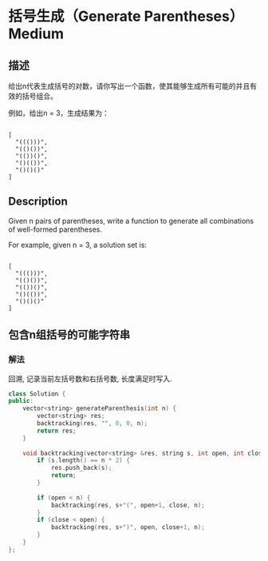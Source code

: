 # 括号生成（Generate Parentheses）Medium
## 描述
给出n代表生成括号的对数，请你写出一个函数，使其能够生成所有可能的并且有效的括号组合。

例如，给出n = 3，生成结果为：
```

[
  "((()))",
  "(()())",
  "(())()",
  "()(())",
  "()()()"
]
```

## Description
Given n pairs of parentheses, write a function to generate all combinations of well-formed parentheses.



For example, given n = 3, a solution set is:

```

[
  "((()))",
  "(()())",
  "(())()",
  "()(())",
  "()()()"
]
```


## 包含n组括号的可能字符串
### 解法
回溯, 记录当前左括号数和右括号数, 长度满足时写入.
```c++
class Solution {
public:
    vector<string> generateParenthesis(int n) {
        vector<string> res;
        backtracking(res, "", 0, 0, n);
        return res;
    }
    
    void backtracking(vector<string> &res, string s, int open, int close, int n) {
        if (s.length() == n * 2) {
            res.push_back(s);
            return;
        }
        
        if (open < n) {
            backtracking(res, s+"(", open+1, close, n);
        }
        if (close < open) {
            backtracking(res, s+")", open, close+1, n);
        }
    }
};
```